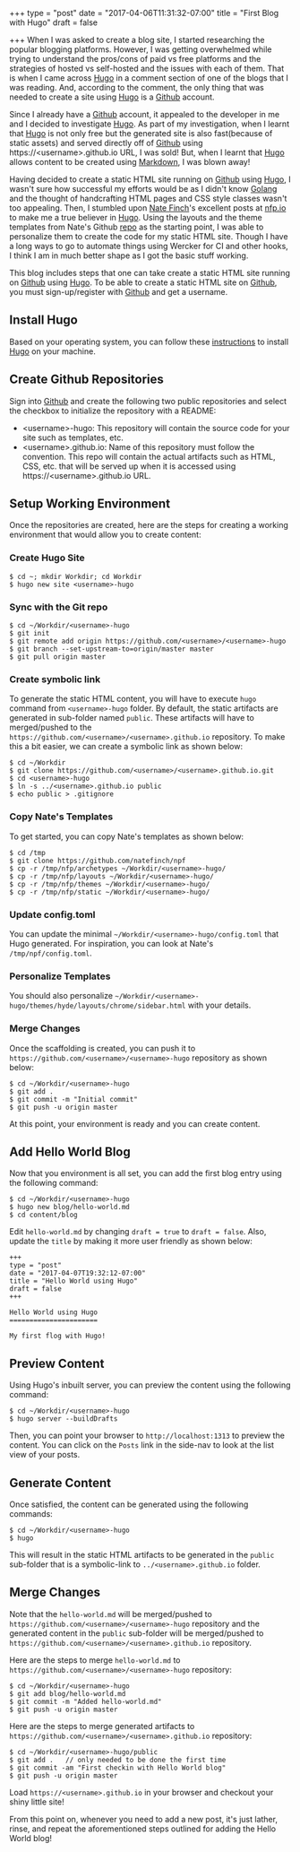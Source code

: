+++
type = "post"
date = "2017-04-06T11:31:32-07:00"
title = "First Blog with Hugo"
draft = false

+++
When I was asked to create a blog site, I started researching the popular blogging platforms. However, I was getting overwhelmed while trying to understand the pros/cons of paid vs free platforms and the strategies of hosted vs self-hosted and the issues with each of them. That is when I came across [Hugo](http://hugo.spf13.com/) in a comment section of one of the blogs that I was reading. And, according to the comment, the only thing that was needed to create a site using [Hugo](http://hugo.spf13.com/) is a [Github](https://github.com) account. 

Since I already have a [Github](https://github.com) account, it appealed to the developer in me and I decided to investigate [Hugo](http://hugo.spf13.com/). As part of my investigation, when I learnt that [Hugo](http://hugo.spf13.com/) is not only free but the generated site is also fast(because of static assets) and served directly off of [Github](https://github.com) using https://&lt;username>.github.io URL, I was sold! But, when I learnt that [Hugo](http://hugo.spf13.com/) allows content to be created using [Markdown](http://github.github.com/github-flavored-markdown/), I was blown away!

Having decided to create a static HTML site running on [Github](https://github.com) using [Hugo](http://hugo.spf13.com/), I wasn't sure how successful my efforts would be as I didn't know [Golang](https://golang.org/) and the thought of handcrafting HTML pages and CSS style classes wasn't too appealing. Then, I stumbled upon [Nate Finch](https://github.com/natefinch)'s excellent posts at [nfp.io](https://nfp.io) to make me a true believer in [Hugo](http://hugo.spf13.com/). Using the layouts and the theme templates from Nate's Github [repo](https://github.com/natefinch/npf) as the starting point, I was able to personalize them to create the code for my static HTML site. Though I have a long ways to go to automate things using Wercker for CI and other hooks, I think I am in much better shape as I got the basic stuff working.

This blog includes steps that one can take create a static HTML site running on [Github](https://github.com) using [Hugo](http://hugo.spf13.com/). To be able to create a static HTML site on [Github](https://github.com), you must sign-up/register with [Github](https://github.com) and get a username.

## Install Hugo

Based on your operating system, you can follow these [instructions](https://gohugo.io/overview/installing/) to install [Hugo](http://hugo.spf13.com/) on your machine.

## Create Github Repositories

Sign into [Github](https://github.com) and create the following two public repositories and select the checkbox to initialize the repository with a README:

  * &lt;username>-hugo: This repository will contain the source code for your site such as templates, etc.
  * &lt;username>.github.io: Name of this repository must follow the convention. This repo will contain the actual artifacts such as HTML, CSS, etc. that will be served up when it is accessed using https://&lt;username>.github.io URL.


## Setup Working Environment

Once the repositories are created, here are the steps for creating a working environment that would allow you to create content:

### Create Hugo Site

```
$ cd ~; mkdir Workdir; cd Workdir
$ hugo new site <username>-hugo
```

### Sync with the Git repo

```
$ cd ~/Workdir/<username>-hugo
$ git init
$ git remote add origin https://github.com/<username>/<username>-hugo
$ git branch --set-upstream-to=origin/master master
$ git pull origin master
```

### Create symbolic link

To generate the static HTML content, you will have to execute `hugo` command from `<username>-hugo` folder. By default, the static artifacts are generated in sub-folder named `public`. These artifacts will have to merged/pushed to the `https://github.com/<username>/<username>.github.io` repository. To make this a bit easier, we can create a symbolic link as shown below:

```
$ cd ~/Workdir
$ git clone https://github.com/<username>/<username>.github.io.git
$ cd <username>-hugo
$ ln -s ../<username>.github.io public
$ echo public > .gitignore
```

### Copy Nate's Templates

To get started, you can copy Nate's templates as shown below:

```
$ cd /tmp
$ git clone https://github.com/natefinch/npf
$ cp -r /tmp/nfp/archetypes ~/Workdir/<username>-hugo/
$ cp -r /tmp/nfp/layouts ~/Workdir/<username>-hugo/
$ cp -r /tmp/nfp/themes ~/Workdir/<username>-hugo/
$ cp -r /tmp/nfp/static ~/Workdir/<username>-hugo/
```

### Update config.toml

You can update the minimal `~/Workdir/<username>-hugo/config.toml` that Hugo generated. For inspiration, you can look at Nate's `/tmp/npf/config.toml`.

### Personalize Templates

You should also personalize `~/Workdir/<username>-hugo/themes/hyde/layouts/chrome/sidebar.html` with your details.

### Merge Changes

Once the scaffolding is created, you can push it to `https://github.com/<username>/<username>-hugo` repository as shown below:

```
$ cd ~/Workdir/<username>-hugo
$ git add .
$ git commit -m "Initial commit"
$ git push -u origin master
```

At this point, your environment is ready and you can create content.

## Add Hello World Blog

Now that you environment is all set, you can add the first blog entry using the following command:

```
$ cd ~/Workdir/<username>-hugo
$ hugo new blog/hello-world.md
$ cd content/blog
```

Edit `hello-world.md` by changing `draft = true` to `draft = false`. Also, update the `title` by making it more user friendly as shown below:

```
+++
type = "post"
date = "2017-04-07T19:32:12-07:00"
title = "Hello World using Hugo"
draft = false
+++

Hello World using Hugo
======================

My first flog with Hugo!
```

## Preview Content

Using Hugo's inbuilt server, you can preview the content using the following command:

```
$ cd ~/Workdir/<username>-hugo
$ hugo server --buildDrafts
```

Then, you can point your browser to `http://localhost:1313` to preview the content. You can click on the `Posts` link in the side-nav to look at the list view of your posts.

## Generate Content

Once satisfied, the content can be generated using the following commands:

```
$ cd ~/Workdir/<username>-hugo
$ hugo
```

This will result in the static HTML artifacts to be generated in the `public` sub-folder that is a symbolic-link to `../<username>.github.io` folder.

## Merge Changes

Note that the `hello-world.md` will be merged/pushed to `https://github.com/<username>/<username>-hugo` repository and the generated content in the `public` sub-folder will be merged/pushed to `https://github.com/<username>/<username>.github.io` repository.

Here are the steps to merge `hello-world.md` to `https://github.com/<username>/<username>-hugo` repository:

```
$ cd ~/Workdir/<username>-hugo
$ git add blog/hello-world.md
$ git commit -m "Added hello-world.md"
$ git push -u origin master
```

Here are the steps to merge generated artifacts to `https://github.com/<username>/<username>.github.io` repository:

```
$ cd ~/Workdir/<username>-hugo/public
$ git add .   // only needed to be done the first time
$ git commit -am "First checkin with Hello World blog"
$ git push -u origin master
```

Load `https://<username>.github.io` in your browser and checkout your shiny little site!

From this point on, whenever you need to add a new post, it's just lather, rinse, and repeat the aforementioned steps outlined for adding the Hello World blog!




